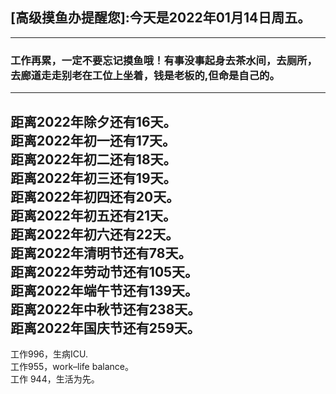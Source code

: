 ## [高级摸鱼办提醒您]:今天是2022年01月14日周五。
---
### 工作再累，一定不要忘记摸鱼哦！有事没事起身去茶水间，去厕所，去廊道走走别老在工位上坐着，钱是老板的,但命是自己的。
---
距离2022年除夕还有16天。  
距离2022年初一还有17天。  
距离2022年初二还有18天。  
距离2022年初三还有19天。  
距离2022年初四还有20天。  
距离2022年初五还有21天。  
距离2022年初六还有22天。  
距离2022年清明节还有78天。  
距离2022年劳动节还有105天。  
距离2022年端午节还有139天。  
距离2022年中秋节还有238天。  
距离2022年国庆节还有259天。  
---
工作996，生病ICU.  
工作955，work–life balance。  
工作 944，生活为先。